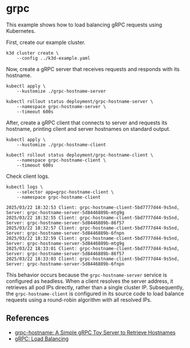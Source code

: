 # grpc

This example shows how to load balancing gRPC requests using Kubernetes.

First, create our example cluster.

```
k3d cluster create \
    --config ../k3d-example.yaml
```

Now, create a gRPC server that receives requests and responds with its hostname.

```
kubectl apply \
    --kustomize ./grpc-hostname-server

kubectl rollout status deployment/grpc-hostname-server \
    --namespace grpc-hostname-server \
    --timeout 600s
```

After, create a gRPC client that connects to server and requests its hostname,
printing client and server hostnames on standard output.

```
kubectl apply \
    --kustomize ./grpc-hostname-client

kubectl rollout status deployment/grpc-hostname-client \
    --namespace grpc-hostname-client \
    --timeout 600s
```

Check client logs.

```
kubectl logs \
    --selector app=grpc-hostname-client \
    --namespace grpc-hostname-client
```

```
2025/03/22 18:32:53 Client: grpc-hostname-client-5bd7777d44-9s5nd, Server: grpc-hostname-server-5d8446889b-mtg9g
2025/03/22 18:32:55 Client: grpc-hostname-client-5bd7777d44-9s5nd, Server: grpc-hostname-server-5d8446889b-86f57
2025/03/22 18:32:57 Client: grpc-hostname-client-5bd7777d44-9s5nd, Server: grpc-hostname-server-5d8446889b-6fnpn
2025/03/22 18:32:59 Client: grpc-hostname-client-5bd7777d44-9s5nd, Server: grpc-hostname-server-5d8446889b-mtg9g
2025/03/22 18:33:01 Client: grpc-hostname-client-5bd7777d44-9s5nd, Server: grpc-hostname-server-5d8446889b-86f57
2025/03/22 18:33:03 Client: grpc-hostname-client-5bd7777d44-9s5nd, Server: grpc-hostname-server-5d8446889b-6fnpn
```

This behavior occurs because the `grpc-hostname-server` service is configured as
headless. When a client resolves the server address, it retrieves all pod IPs
directly, rather than a single cluster IP. Subsequently, the
`grpc-hostname-client` is configured in its source code to load balance requests
using a round-robin algorithm with all resolved IPs.

## References

* [grpc-hostname: A Simple gRPC Toy Server to Retrieve Hostnames](https://github.com/wandersonwhcr/grpc-hostname)
* [gRPC: Load Balancing](https://github.com/grpc/grpc-go/tree/b0d120384670bde5a2fa830d65e43b250c24d8fd/examples/features/load_balancing)

